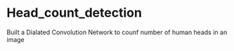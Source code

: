 # Head_count_detection
Built a Dialated Convolution Network to counf number of human heads in an image
